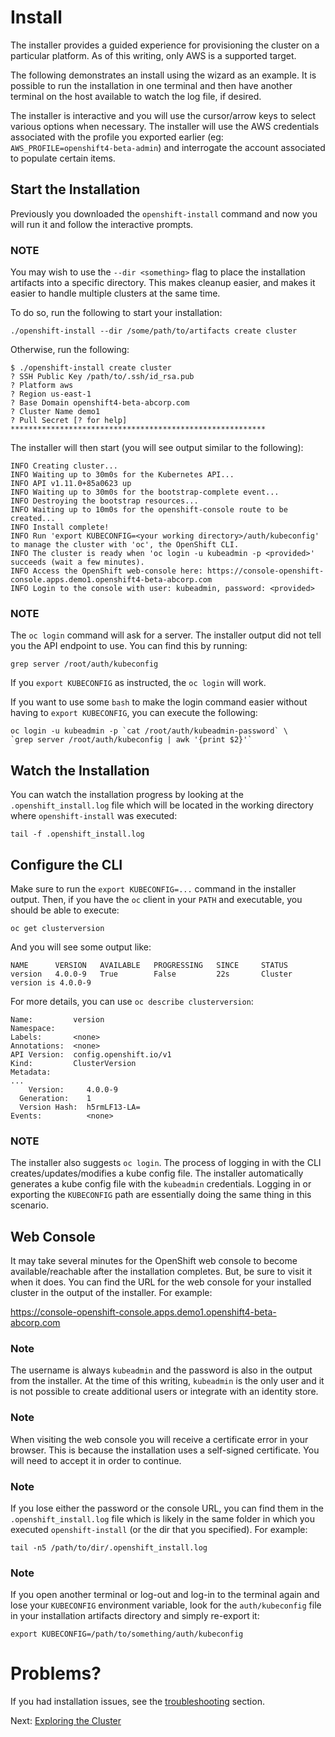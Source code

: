 # Install

The installer provides a guided experience for provisioning the cluster on a
particular platform. As of this writing, only AWS is a supported target.

The following demonstrates an install using the wizard as an example. It is
possible to run the installation in one terminal and then have another
terminal on the host available to watch the log file, if desired.

The installer is interactive and you will use the cursor/arrow keys to select
various options when necessary. The installer will use the AWS credentials
associated with the profile you exported earlier (eg:
`AWS_PROFILE=openshift4-beta-admin`) and interrogate the account associated
to populate certain items.

## Start the Installation
Previously you downloaded the `openshift-install` command and now you will
run it and follow the interactive prompts.

### NOTE
You may wish to use the `--dir <something>` flag to place the installation artifacts into a specific directory. This makes cleanup easier, and makes it easier to handle multiple clusters at the same time.

To do so, run the following to start your installation:

    ./openshift-install --dir /some/path/to/artifacts create cluster

Otherwise, run the following:

```
$ ./openshift-install create cluster
? SSH Public Key /path/to/.ssh/id_rsa.pub
? Platform aws
? Region us-east-1
? Base Domain openshift4-beta-abcorp.com
? Cluster Name demo1
? Pull Secret [? for help] *********************************************************
```

The installer will then start (you will see output similar to the following):

```
INFO Creating cluster...                     	 
INFO Waiting up to 30m0s for the Kubernetes API...
INFO API v1.11.0+85a0623 up                  	 
INFO Waiting up to 30m0s for the bootstrap-complete event...
INFO Destroying the bootstrap resources...   	 
INFO Waiting up to 10m0s for the openshift-console route to be created...
INFO Install complete!                       	 
INFO Run 'export KUBECONFIG=<your working directory>/auth/kubeconfig' to manage the cluster with 'oc', the OpenShift CLI.
INFO The cluster is ready when 'oc login -u kubeadmin -p <provided>' succeeds (wait a few minutes).
INFO Access the OpenShift web-console here: https://console-openshift-console.apps.demo1.openshift4-beta-abcorp.com
INFO Login to the console with user: kubeadmin, password: <provided>
```

### NOTE
The `oc login` command will ask for a server. The installer output did not
tell you the API endpoint to use. You can find this by running:

    grep server /root/auth/kubeconfig

If you `export KUBECONFIG` as instructed, the `oc login` will work.

If you want to use some `bash` to make the login command easier without
having to `export KUBECONFIG`, you can execute the following:

    oc login -u kubeadmin -p `cat /root/auth/kubeadmin-password` \
    `grep server /root/auth/kubeconfig | awk '{print $2}'`

## Watch the Installation
You can watch the installation progress by looking at the
`.openshift_install.log` file which will be located in the working directory
where `openshift-install` was executed:

    tail -f .openshift_install.log

## Configure the CLI
Make sure to run the `export KUBECONFIG=...` command in the installer output.
Then, if you have the `oc` client in your `PATH` and executable, you should
be able to execute:

    oc get clusterversion

And you will see some output like:

```
NAME      VERSION   AVAILABLE   PROGRESSING   SINCE     STATUS
version   4.0.0-9   True        False         22s       Cluster version is 4.0.0-9
```

For more details, you can use `oc describe clusterversion`:

```
Name:         version
Namespace:    
Labels:       <none>
Annotations:  <none>
API Version:  config.openshift.io/v1
Kind:         ClusterVersion
Metadata:
...
    Version:     4.0.0-9
  Generation:    1
  Version Hash:  h5rmLF13-LA=
Events:          <none>
```

### NOTE
The installer also suggests `oc login`. The process of logging in with the
CLI creates/updates/modifies a kube config file. The installer automatically
generates a kube config file with the `kubeadmin` credentials. Logging in or
exporting the `KUBECONFIG` path are essentially doing the same thing in this
scenario.

## Web Console
It may take several minutes for the OpenShift web console to become
available/reachable after the installation completes. But, be sure to visit
it when it does. You can find the URL for the web console for your installed
cluster in the output of the installer. For example:

https://console-openshift-console.apps.demo1.openshift4-beta-abcorp.com

### Note
The username is always `kubeadmin` and the password is also in the output
from the installer. At the time of this writing, `kubeadmin` is the only user
and it is not possible to create additional users or integrate with an
identity store.

### Note
When visiting the web console you will receive a certificate error in your
browser. This is because the installation uses a self-signed certificate. You
will need to accept it in order to continue.

### Note
If you lose either the password or the console URL, you can find them in the
`.openshift_install.log` file which is likely in the same folder in which you executed
`openshift-install` (or the dir that you specified). For example:

    tail -n5 /path/to/dir/.openshift_install.log

### Note
If you open another terminal or log-out and log-in to the terminal again and
lose your `KUBECONFIG` environment variable, look for the `auth/kubeconfig`
file in your installation artifacts directory and simply re-export it:

    export KUBECONFIG=/path/to/something/auth/kubeconfig

# Problems?
If you had installation issues, see the [troubleshooting](06-troubleshooting.md) section.

Next: [Exploring the Cluster](03-explore.md)
